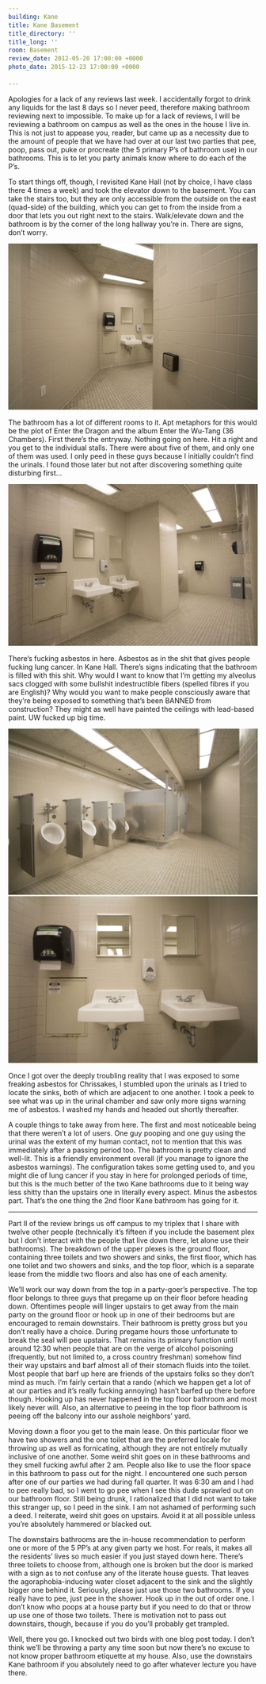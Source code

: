 ```yaml
---
building: Kane
title: Kane Basement
title_directory: ''
title_long: ''
room: Basement
review_date: 2012-05-20 17:00:00 +0000
photo_date: 2015-12-23 17:00:00 +0000

---
```

Apologies for a lack of any reviews last week. I accidentally forgot to drink any liquids for the last 8 days so I never peed, therefore making bathroom reviewing next to impossible. To make up for a lack of reviews, I will be reviewing a bathroom on campus as well as the ones in the house I live in. This is not just to appease you, reader, but came up as a necessity due to the amount of people that we have had over at our last two parties that pee, poop, pass out, puke or procreate (the 5 primary P’s of bathroom use) in our bathrooms. This is to let you party animals know where to do each of the P’s.

To start things off, though, I revisited Kane Hall (not by choice, I have class there 4 times a week) and took the elevator down to the basement. You can take the stairs too, but they are only accessible from the outside on the east (quad-side) of the building, which you can get to from the inside from a door that lets you out right next to the stairs. Walk/elevate down and the bathroom is by the corner of the long hallway you’re in. There are signs, don’t worry.

<img src="/uploads/kane_b_entry.jpg" data-lity />

The bathroom has a lot of different rooms to it. Apt metaphors for this would be the plot of Enter the Dragon and the album Enter the Wu-Tang (36 Chambers). First there’s the entryway. Nothing going on here. Hit a right and you get to the individual stalls. There were about five of them, and only one of them was used. I only peed in these guys because I initially couldn’t find the urinals. I found those later but not after discovering something quite disturbing first…

<img src="/uploads/kane_b_big.jpg" data-lity />

There’s fucking asbestos in here. Asbestos as in the shit that gives people fucking lung cancer. In Kane Hall. There’s signs indicating that the bathroom is filled with this shit. Why would I want to know that I’m getting my alveolus sacs clogged with some bullshit indestructible fibers (spelled fibres if you are English)? Why would you want to make people consciously aware that they’re being exposed to something that’s been BANNED from construction? They might as well have painted the ceilings with lead-based paint. UW fucked up big time.

<img src="/uploads/kane_b_urinal.jpg" data-lity />
<img src="/uploads/kane_b_sink.jpg" data-lity />

Once I got over the deeply troubling reality that I was exposed to some freaking asbestos for Chrissakes, I stumbled upon the urinals as I tried to locate the sinks, both of which are adjacent to one another. I took a peek to see what was up in the urinal chamber and saw only more signs warning me of asbestos. I washed my hands and headed out shortly thereafter.

A couple things to take away from here. The first and most noticeable being that there weren’t a lot of users. One guy pooping and one guy using the urinal was the extent of my human contact, not to mention that this was immediately after a passing period too. The bathroom is pretty clean and well-lit. This is a friendly environment overall (if you manage to ignore the asbestos warnings). The configuration takes some getting used to, and you might die of lung cancer if you stay in here for prolonged periods of time, but this is the much better of the two Kane bathrooms due to it being way less shitty than the upstairs one in literally every aspect. Minus the asbestos part. That’s the one thing the 2nd floor Kane bathroom has going for it.

***

Part II of the review brings us off campus to my triplex that I share with twelve other people (technically it’s fifteen if you include the basement plex but I don’t interact with the people that live down there, let alone use their bathrooms). The breakdown of the upper plexes is the ground floor, containing three toilets and two showers and sinks, the first floor, which has one toilet and two showers and sinks, and the top floor, which is a separate lease from the middle two floors and also has one of each amenity.

We’ll work our way down from the top in a party-goer’s perspective. The top floor belongs to three guys that pregame up on their floor before heading down. Oftentimes people will linger upstairs to get away from the main party on the ground floor or hook up in one of their bedrooms but are encouraged to remain downstairs. Their bathroom is pretty gross but you don’t really have a choice. During pregame hours those unfortunate to break the seal will pee upstairs. That remains its primary function until around 12:30 when people that are on the verge of alcohol poisoning (frequently, but not limited to, a cross country freshman) somehow find their way upstairs and barf almost all of their stomach fluids into the toilet. Most people that barf up here are friends of the upstairs folks so they don’t mind as much. I’m fairly certain that a rando (which we happen get a lot of at our parties and it’s really fucking annoying) hasn’t barfed up there before though. Hooking up has never happened in the top floor bathroom and most likely never will. Also, an alternative to peeing in the top floor bathroom is peeing off the balcony into our asshole neighbors’ yard.

Moving down a floor you get to the main lease. On this particular floor we have two showers and the one toilet that are the preferred locale for throwing up as well as fornicating, although they are not entirely mutually inclusive of one another. Some weird shit goes on in these bathrooms and they smell fucking awful after 2 am. People also like to use the floor space in this bathroom to pass out for the night. I encountered one such person after one of our parties we had during fall quarter. It was 6:30 am and I had to pee really bad, so I went to go pee when I see this dude sprawled out on our bathroom floor. Still being drunk, I rationalized that I did not want to take this stranger up, so I peed in the sink. I am not ashamed of performing such a deed. I reiterate, weird shit goes on upstairs. Avoid it at all possible unless you’re absolutely hammered or blacked out.

The downstairs bathrooms are the in-house recommendation to perform one or more of the 5 PP’s at any given party we host. For reals, it makes all the residents’ lives so much easier if you just stayed down here. There’s three toilets to choose from, although one is broken but the door is marked with a sign as to not confuse any of the literate house guests. That leaves the agoraphobia-inducing water closet adjacent to the sink and the slightly bigger one behind it. Seriously, please just use those two bathrooms. If you really have to pee, just pee in the shower. Hook up in the out of order one. I don’t know who poops at a house party but if you need to do that or throw up use one of those two toilets. There is motivation not to pass out downstairs, though, because if you do you’ll probably get trampled.

Well, there you go. I knocked out two birds with one blog post today. I don’t think we’ll be throwing a party any time soon but now there’s no excuse to not know proper bathroom etiquette at my house. Also, use the downstairs Kane bathroom if you absolutely need to go after whatever lecture you have there.